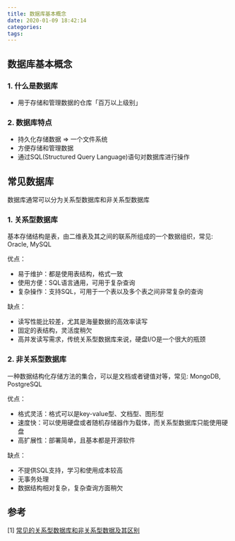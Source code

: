 ```yaml
---
title: 数据库基本概念
date: 2020-01-09 18:42:14
categories: 
tags:
---
```


## 数据库基本概念
### 1. 什么是数据库
- 用于存储和管理数据的仓库「百万以上级别」

### 2. 数据库特点
- 持久化存储数据 => 一个文件系统
- 方便存储和管理数据
- 通过SQL(Structured Query Language)语句对数据库进行操作

## 常见数据库
数据库通常可以分为关系型数据库和非关系型数据库

### 1. 关系型数据库
基本存储结构是表，由二维表及其之间的联系所组成的一个数据组织，常见: Oracle, MySQL

优点：
- 易于维护：都是使用表结构，格式一致
- 使用方便：SQL语言通用，可用于复杂查询
- 复杂操作：支持SQL，可用于一个表以及多个表之间非常复杂的查询

缺点：
- 读写性能比较差，尤其是海量数据的高效率读写
- 固定的表结构，灵活度稍欠
- 高并发读写需求，传统关系型数据库来说，硬盘I/O是一个很大的瓶颈

### 2. 非关系型数据库
一种数据结构化存储方法的集合，可以是文档或者键值对等，常见: MongoDB, PostgreSQL

优点：
- 格式灵活：格式可以是key-value型、文档型、图形型
- 速度快：可以使用硬盘或者随机存储器作为载体，而关系型数据库只能使用硬盘
- 高扩展性：部署简单，且基本都是开源软件

缺点：
- 不提供SQL支持，学习和使用成本较高
- 无事务处理
- 数据结构相对复杂，复杂查询方面稍欠


## 参考
[1] [常见的关系型数据库和非关系型数据及其区别](https://blog.csdn.net/aaronthon/article/details/81714528)